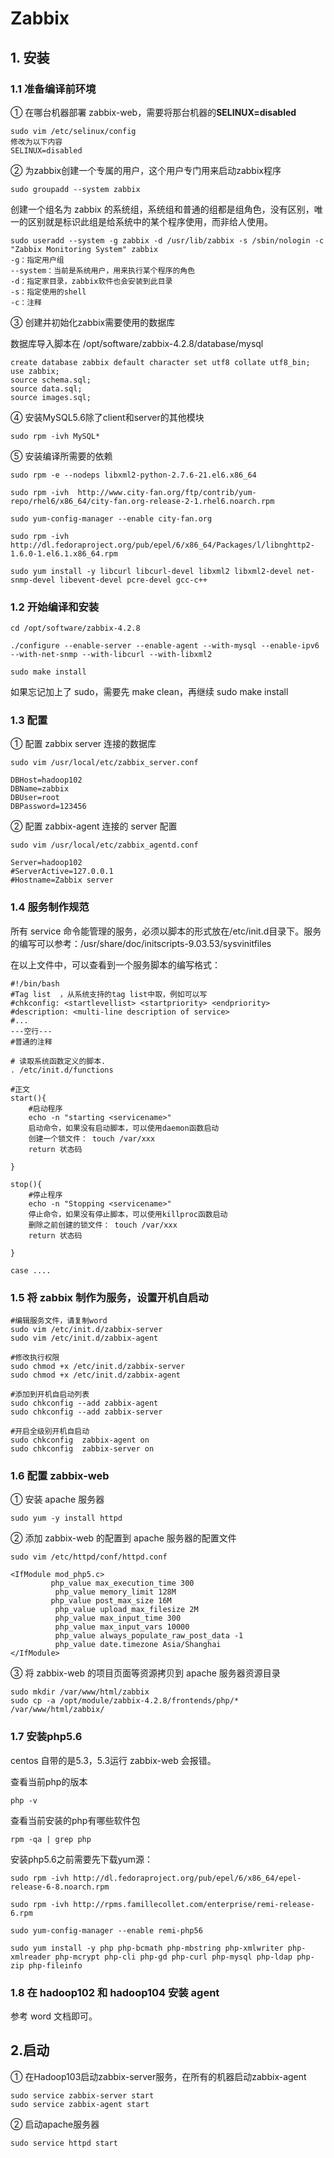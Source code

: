 # Zabbix

## 1. 安装

### 1.1  准备编译前环境

① 在哪台机器部署 zabbix-web，需要将那台机器的**SELINUX=disabled**

```
sudo vim /etc/selinux/config
修改为以下内容
SELINUX=disabled
```

② 为zabbix创建一个专属的用户，这个用户专门用来启动zabbix程序

```
sudo groupadd --system zabbix
```

创建一个组名为 zabbix 的系统组，系统组和普通的组都是组角色，没有区别，唯一的区别就是标识此组是给系统中的某个程序使用，而非给人使用。

```
sudo useradd --system -g zabbix -d /usr/lib/zabbix -s /sbin/nologin -c "Zabbix Monitoring System" zabbix
-g：指定用户组
--system：当前是系统用户，用来执行某个程序的角色
-d：指定家目录，zabbix软件也会安装到此目录
-s：指定使用的shell
-c：注释
```

③ 创建并初始化zabbix需要使用的数据库

数据库导入脚本在 /opt/software/zabbix-4.2.8/database/mysql

```
create database zabbix default character set utf8 collate utf8_bin;
use zabbix;
source schema.sql;
source data.sql;
source images.sql;
```

④ 安装MySQL5.6除了client和server的其他模块

```
sudo rpm -ivh MySQL*
```

⑤ 安装编译所需要的依赖

```
sudo rpm -e --nodeps libxml2-python-2.7.6-21.el6.x86_64

sudo rpm -ivh  http://www.city-fan.org/ftp/contrib/yum-repo/rhel6/x86_64/city-fan.org-release-2-1.rhel6.noarch.rpm

sudo yum-config-manager --enable city-fan.org

sudo rpm -ivh http://dl.fedoraproject.org/pub/epel/6/x86_64/Packages/l/libnghttp2-1.6.0-1.el6.1.x86_64.rpm

sudo yum install -y libcurl libcurl-devel libxml2 libxml2-devel net-snmp-devel libevent-devel pcre-devel gcc-c++
```

### 1.2  开始编译和安装

```
cd /opt/software/zabbix-4.2.8

./configure --enable-server --enable-agent --with-mysql --enable-ipv6 --with-net-snmp --with-libcurl --with-libxml2

sudo make install
```

如果忘记加上了 sudo，需要先 make clean，再继续 sudo make install

### 1.3 配置

① 配置 zabbix server 连接的数据库

```
sudo vim /usr/local/etc/zabbix_server.conf

DBHost=hadoop102
DBName=zabbix
DBUser=root
DBPassword=123456

```

② 配置 zabbix-agent 连接的 server 配置

```
sudo vim /usr/local/etc/zabbix_agentd.conf

Server=hadoop102
#ServerActive=127.0.0.1
#Hostname=Zabbix server

```

### 1.4 服务制作规范

所有 service 命令能管理的服务，必须以脚本的形式放在/etc/init.d目录下。服务的编写可以参考：/usr/share/doc/initscripts-9.03.53/sysvinitfiles

在以上文件中，可以查看到一个服务脚本的编写格式：

```
#!/bin/bash
#Tag list  ，从系统支持的tag list中取，例如可以写
#chkconfig: <startlevellist> <startpriority> <endpriority>
#description: <multi-line description of service>
#...
---空行---
#普通的注释

# 读取系统函数定义的脚本.
. /etc/init.d/functions

#正文
start(){
	#启动程序
	echo -n "starting <servicename>"
	启动命令，如果没有启动脚本，可以使用daemon函数启动
	创建一个锁文件： touch /var/xxx
	return 状态码

}

stop(){
	#停止程序
	echo -n "Stopping <servicename>"
	停止命令，如果没有停止脚本，可以使用killproc函数启动
	删除之前创建的锁文件： touch /var/xxx
	return 状态码

}

case ....
```

### 1.5 将 zabbix 制作为服务，设置开机自启动

```
#编辑服务文件，请复制word
sudo vim /etc/init.d/zabbix-server
sudo vim /etc/init.d/zabbix-agent

#修改执行权限
sudo chmod +x /etc/init.d/zabbix-server
sudo chmod +x /etc/init.d/zabbix-agent

#添加到开机自启动列表
sudo chkconfig --add zabbix-agent
sudo chkconfig --add zabbix-server

#开启全级别开机自启动
sudo chkconfig  zabbix-agent on
sudo chkconfig  zabbix-server on
```

### 1.6 配置 zabbix-web

① 安装 apache 服务器

```
sudo yum -y install httpd
```

② 添加 zabbix-web 的配置到 apache 服务器的配置文件

```
sudo vim /etc/httpd/conf/httpd.conf
```

```
<IfModule mod_php5.c>
         php_value max_execution_time 300
          php_value memory_limit 128M
         php_value post_max_size 16M
          php_value upload_max_filesize 2M
          php_value max_input_time 300
          php_value max_input_vars 10000
          php_value always_populate_raw_post_data -1
          php_value date.timezone Asia/Shanghai
</IfModule>
```

③ 将 zabbix-web 的项目页面等资源拷贝到 apache 服务器资源目录

```
sudo mkdir /var/www/html/zabbix
sudo cp -a /opt/module/zabbix-4.2.8/frontends/php/* /var/www/html/zabbix/
```

### 1.7 安装php5.6

centos 自带的是5.3，5.3运行 zabbix-web 会报错。

查看当前php的版本

```
php -v
```

查看当前安装的php有哪些软件包

```
rpm -qa | grep php
```

安装php5.6之前需要先下载yum源：

```
sudo rpm -ivh http://dl.fedoraproject.org/pub/epel/6/x86_64/epel-release-6-8.noarch.rpm

sudo rpm -ivh http://rpms.famillecollet.com/enterprise/remi-release-6.rpm

sudo yum-config-manager --enable remi-php56

sudo yum install -y php php-bcmath php-mbstring php-xmlwriter php-xmlreader php-mcrypt php-cli php-gd php-curl php-mysql php-ldap php-zip php-fileinfo
```

### 1.8 在 hadoop102 和 hadoop104 安装 agent

参考 word 文档即可。



## 2.启动

① 在Hadoop103启动zabbix-server服务，在所有的机器启动zabbix-agent

```
sudo service zabbix-server start
sudo service zabbix-agent start
```

② 启动apache服务器

```
sudo service httpd start
```

